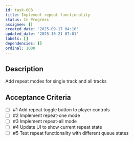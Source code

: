 ```yaml
---
id: task-003
title: Implement repeat functionality
status: In Progress
assignee: []
created_date: '2025-09-17 04:10'
updated_date: '2025-10-21 07:01'
labels: []
dependencies: []
ordinal: 1000
---
```


## Description

Add repeat modes for single track and all tracks

## Acceptance Criteria
<!-- AC:BEGIN -->
- [ ] #1 Add repeat toggle button to player controls
- [ ] #2 Implement repeat-one mode
- [ ] #3 Implement repeat-all mode
- [ ] #4 Update UI to show current repeat state
- [ ] #5 Test repeat functionality with different queue states
<!-- AC:END -->
